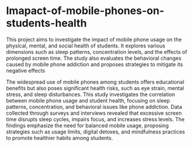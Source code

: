 # Imapact-of-mobile-phones-on-students-health
This project aims to investigate the impact of mobile phone usage on the physical, mental, and social health of students. It explores various dimensions such as sleep patterns, concentration levels, and the effects of prolonged screen time. The study also evaluates the behavioral changes caused by mobile phone addiction and proposes strategies to mitigate its negative effects

The widespread use of mobile phones among students offers educational benefits but also poses significant health risks, such as eye strain, mental stress, and sleep disturbances. 
This study investigates the correlation between mobile phone usage and student health, focusing on sleep patterns, concentration, and behavioral issues like phone addiction. 
Data collected through surveys and interviews revealed that excessive screen time disrupts sleep cycles, impairs focus, and increases stress levels. 
The findings emphasize the need for balanced mobile usage, proposing strategies such as usage limits, digital detoxes, and mindfulness practices to promote healthier habits among students.
